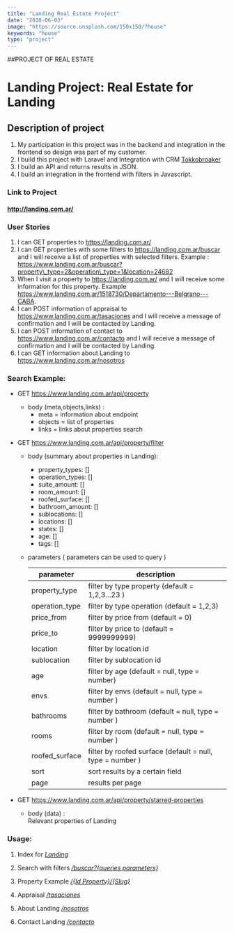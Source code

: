```yaml
---
title: "Landing Real Estate Project"
date: "2018-06-03"
image: "https://source.unsplash.com/150x150/?house"
keywords: "house"
type: "project"
---
```


##PROJECT OF REAL ESTATE
 
 
# Landing Project: Real Estate for Landing

## Description of project

1. My participation in this project was in the backend and integration in the frontend so design was part of my customer.
2. I build this project with Laravel and Integration with CRM <a href="https://www.tokkobroker.com/" target="_blank">Tokkobroaker</a>  
3. I build an API and returns results in JSON.
4. I build an integration in the frontend with filters in Javascript.

### Link to Project

#### <a href="http://landing.com.ar/" target="_blank">http://landing.com.ar/</a>

### User Stories

1. I can GET properties to <a href="https://landing.com.ar/" target="_blank">https://landing.com.ar/</a> 
2. I can GET properties with some filters to <a href="https://landing.com.ar/buscar" target="_blank">https://landing.com.ar/buscar</a> and I will receive a list of properties with selected filters. Example : <a href="https://www.landing.com.ar/buscar?property\_type=2&operation\_type=1&location=24682" target="_blank">https://www.landing.com.ar/buscar?property\_type=2&operation\_type=1&location=24682</a>
4. When I visit a property to <a href="https://landing.com.ar/buscar" target="_blank">https://landing.com.ar/</a> and I will receive some information for this property. Example <a href="https://www.landing.com.ar/1518730/Departamento---Belgrano---CABA" target="_blank">https://www.landing.com.ar/1518730/Departamento---Belgrano---CABA</a>.
3. I can POST information of appraisal to <a href="https://www.landing.com.ar/tasaciones" target="_blank">https://www.landing.com.ar/tasaciones</a> and I will receive a message of confirmation and I will be contacted by Landing.
4. I can POST information of contact to <a href="https://www.landing.com.ar/contacto" target="_blank">https://www.landing.com.ar/contacto</a> and I will receive a message of confirmation and I will be contacted by Landing.
5. I can GET information about Landing to <a href="https://www.landing.com.ar/nosotros" target="_blank">https://www.landing.com.ar/nosotros</a>

### Search Example:

- GET <a href="https://www.landing.com.ar/api/property" target="_blank">https://www.landing.com.ar/api/property</a> 
    - body (meta,objects,links) :  
        - meta = information about endpoint
        - objects = list of properties
        - links = links about properties search
- GET <a href="https://www.landing.com.ar/api/property/filter" target="_blank">https://www.landing.com.ar/api/property/filter</a> 
    - body (summary about properties in Landing):  
        - property_types: []
        - operation_types: []
        - suite_amount: []
        - room_amount: []
        - roofed_surface: []
        - bathroom_amount: []
        - sublocations: []
        - locations: []
        - states: []
        - age: []
        - tags: []
    - parameters ( parameters can be used to query )
        <table>
            <thead>
                <tr>
                    <th>parameter</th>
                    <th>description</th>
                </tr>
            </thead>
            <tbody>
                <tr>
                    <td>
                        property_type
                    </td>
                    <td>
                        filter by type property (default = 1,2,3...23 ) 
                    </td>
                </tr>
                <tr>
                    <td>
                        operation_type
                    </td>
                    <td>
                        filter by type operation (default = 1,2,3)
                    </td>
                </tr>
                <tr>
                    <td>
                        price_from
                    </td>
                    <td>
                        filter by price from (default = 0)
                    </td>
                </tr>
                <tr>
                    <td>
                        price_to
                    </td>
                    <td>
                        filter by price to (default = 9999999999)
                    </td>
                </tr>
                <tr>
                    <td>
                        location
                    </td>
                    <td>
                        filter by location id
                    </td>
                </tr>
                <tr>
                    <td>
                        sublocation
                    </td>
                    <td>
                        filter by sublocation id
                    </td>
                </tr>
                 <tr>
                    <td>
                        age
                    </td>
                    <td>
                        filter by age (default = null, type = number)
                    </td>
                </tr>
                <tr>
                    <td>
                        envs
                    </td>
                    <td>
                        filter by envs (default = null, type = number )
                    </td>
                </tr>
                <tr>
                    <td>
                        bathrooms
                    </td>
                    <td>
                        filter by bathroom (default = null, type = number )
                    </td>
                </tr>
                <tr>
                    <td>
                        rooms
                    </td>
                    <td>
                        filter by room (default = null, type = number )
                    </td>
                </tr>
                <tr>
                    <td>
                        roofed_surface
                    </td>
                    <td>
                        filter by roofed surface (default = null, type = number )
                    </td>
                </tr>
                <tr>
                    <td>
                        sort
                    </td>
                    <td>
                        sort results by a certain field
                    </td>
                </tr>
                <tr>
                    <td>
                        page
                    </td>
                    <td>
                        results per page
                    </td>
                </tr>
            </tbody>
            
        </table>

- GET <a href="https://www.landing.com.ar/api/property/starred-properties" target="_blank">https://www.landing.com.ar/api/property/starred-properties</a> 
    - body (data) :  
        Relevant properties of Landing


### Usage:

1.  Index for <a href="http://landing.com.ar/" target="_blank">_Landing_</a> 

2.  Search with filters <a href="http://landing.com.ar/buscar" target="_blank">_/buscar?{queries parameters}_ </a>

3. Property Example <a href="https://www.landing.com.ar/1518730/Departamento---Belgrano---CABA" target="_blank">_/{Id Property}/{Slug}_ </a> 

4.  Appraisal <a href="https://www.landing.com.ar/tasaciones" target="_blank">_/tasaciones_ </a>

5.  About Landing  <a href="https://www.landing.com.ar/nosotros" target="_blank">_/nosotros_ </a>

6.  Contact Landing  <a href="https://www.landing.com.ar/contacto" target="_blank">_/contacto_ </a>